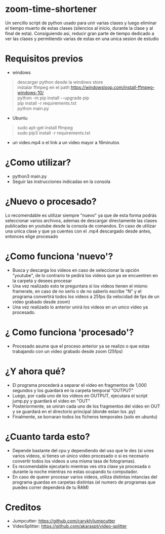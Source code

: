 # zoom-time-shortener
Un sencillo script de python usado para unir varias clases y luego eliminar el tiempo muerto de estas clases (silencios al inicio, durante la clase y al final de esta). Consiguiendo asi, reducir gran parte de tiempo dedicado a ver las clases y permitiendo varias de estas en una unica sesion de estudio
# Requisitos previos
- windows
 > descargar python desde la windows store<br/>
 > instalar ffmpeg en el path https://windowsloop.com/install-ffmpeg-windows-10/<br/>
 > python -m pip install --upgrade pip<br/>
 > pip install -r requirements.txt<br/>
 > python main.py
- Ubuntu
 > sudo apt-get install ffmpeg<br/>
 > sudo pip3 install -r requirements.txt
 
- un video.mp4 o el link a un video mayor a 16minutos

# ¿Como utilizar?
- python3 main.py
- Seguir las instrucciones indicadas en la consola
# ¿Nuevo o procesado?
Lo recomendable es utilizar siempre "nuevo" ya que de esta forma podrás seleccionar varios archivos, ademas de descargar directamente las clases publicadas en youtube desde la consola de comandos.
En caso de utilizar una unica clase y que ya cuentes con el .mp4 descargado desde antes, entonces elige procesado
# ¿Como funciona 'nuevo'?

 - Busca y descarga los videos en caso de seleccionar la opción
   "youtube", de lo contrario te pedirá los videos que ya se encuentren
   en la carpeta y desees procesar
  - Una vez realizado esto te preguntara si los videos tienen el mismo framerate, en caso de no serlo o de no saberlo escribe "N" y el programa convertirá todos los videos a 25fps (la velocidad de fps de un video grabado desde zoom)
  - Una vez realizado lo anterior unirá los videos en un unico video ya procesado.
  # ¿ Como funciona 'procesado'?
- Procesado asume que el proceso anterior ya se realizo o que estas trabajando con un video grabado desde zoom (25fps)
# ¿Y ahora qué?
- El programa procederá a separar el video en fragmentos de 1,000 segundos y los guardará en la carpeta temporal "OUTPUT"
- Luego, por cada uno de los videos en OUTPUT, ejecutara el script jump.py y guardará el video en "OUT"
- Posteriormente, se uniran cada uno de los fragmentos del video en OUT y se guardará en el directorio principal (donde estan los .py)
- Finalmente, se borraran todos los ficheros temporales (solo en ubuntu)
# ¿Cuanto tarda esto?
- Depende bastante del cpu y dependiendo del uso que le des (si unes varios videos, si tienes un único video procesado o si es necesario convertir todos los videos a una misma tasa de fotogramas).
- Es recomendable ejecutarlo mientras ves otra clase ya procesada o durante la noche mientras no estas ocupando tu computador.
- En caso de querer procesar varios videos, utiliza distintas intancias del programa guardas en carpetas distintas (el numero de programas que puedes correr dependerá de tu RAM)
# Creditos
- Jumpcutter: https://github.com/carykh/jumpcutter
- VideoSplitter: https://github.com/akaraspt/video-splitter
